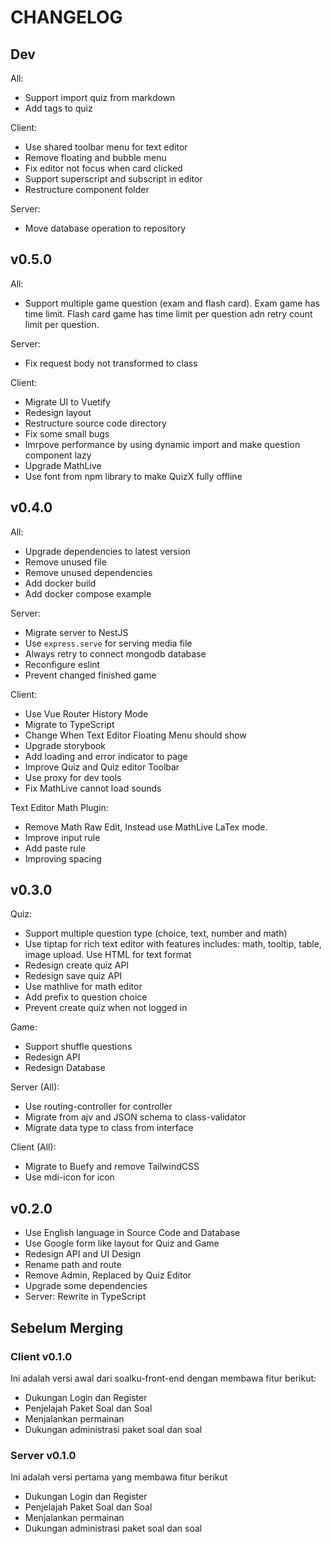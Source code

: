 # CHANGELOG

## Dev

All:

- Support import quiz from markdown
- Add tags to quiz

Client:

- Use shared toolbar menu for text editor
- Remove floating and bubble menu
- Fix editor not focus when card clicked
- Support superscript and subscript in editor
- Restructure component folder

Server:

- Move database operation to repository

## v0.5.0

All:

- Support multiple game question (exam and flash card). Exam game has time limit. Flash card game has time limit per question adn retry count limit per question.

Server:

- Fix request body not transformed to class

Client:

- Migrate UI to Vuetify
- Redesign layout
- Restructure source code directory
- Fix some small bugs
- Imrpove performance by using dynamic import and make question component lazy
- Upgrade MathLive
- Use font from npm library to make QuizX fully offline

## v0.4.0

All:

- Upgrade dependencies to latest version
- Remove unused file
- Remove unused dependencies
- Add docker build
- Add docker compose example

Server:

- Migrate server to NestJS
- Use `express.serve` for serving media file
- Always retry to connect mongodb database
- Reconfigure eslint
- Prevent changed finished game

Client:

- Use Vue Router History Mode
- Migrate to TypeScript
- Change When Text Editor Floating Menu should show
- Upgrade storybook
- Add loading and error indicator to page
- Improve Quiz and Quiz editor Toolbar
- Use proxy for dev tools
- Fix MathLive cannot load sounds

Text Editor Math Plugin:

- Remove Math Raw Edit, Instead use MathLive LaTex mode.
- Improve input rule
- Add paste rule
- Improving spacing

## v0.3.0

Quiz:

- Support multiple question type (choice, text, number and math)
- Use tiptap for rich text editor with features includes: math, tooltip, table, image upload. Use HTML for text format
- Redesign create quiz API
- Redesign save quiz API
- Use mathlive for math editor
- Add prefix to question choice
- Prevent create quiz when not logged in

Game:

- Support shuffle questions
- Redesign API
- Redesign Database

Server (All):

- Use routing-controller for controller
- Migrate from ajv and JSON schema to class-validator
- Migrate data type to class from interface

Client (All):

- Migrate to Buefy and remove TailwindCSS
- Use mdi-icon for icon

## v0.2.0

- Use English language in Source Code and Database
- Use Google form like layout for Quiz and Game
- Redesign API and UI Design
- Rename path and route
- Remove Admin, Replaced by Quiz Editor
- Upgrade some dependencies
- Server: Rewrite in TypeScript

## Sebelum Merging

### Client v0.1.0

Ini adalah versi awal dari soalku-front-end dengan membawa fitur berikut:

- Dukungan Login dan Register
- Penjelajah Paket Soal dan Soal
- Menjalankan permainan
- Dukungan administrasi paket soal dan soal

### Server v0.1.0

Ini adalah versi pertama yang membawa fitur berikut

- Dukungan Login dan Register
- Penjelajah Paket Soal dan Soal
- Menjalankan permainan
- Dukungan administrasi paket soal dan soal
